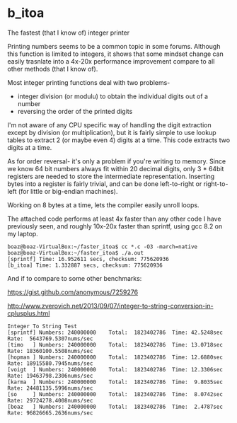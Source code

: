 # b_itoa
The fastest (that I know of) integer printer

Printing numbers seems to be a common topic in some forums.
Although this function is limited to integers, it shows that 
some mindset change can easily trasnlate into a 4x-20x performance
improvement compare to all other methods (that I know of).


Most integer printing functions deal with two problems-
- integer division (or modulu) to obtain the individual digits out of a number
- reversing the order of the printed digits

I'm not aware of any CPU specific way of handling the digit extraction
except by division (or multiplication), 
but it is fairly simple to use lookup tables to extract 2 (or maybe even 4) digits at a time.
This code extracts two digits at a time.

As for order reversal- it's only a problem if you're writing to memory.
Since we know 64 bit numbers always fit within 20 decimal digits, 
only 3 * 64bit registers are needed to store the intermediate representation.
Inserting bytes into a register is fairly trivial, and can be done
left-to-right or right-to-left (for little or big-endian machines).

Working on 8 bytes at a time, lets the compiler easily unroll loops.

The attached code performs at least 4x faster than any other code I have previously seen,
and roughly 10x-20x faster than sprintf, using gcc 8.2 on my laptop.

```
boaz@boaz-VirtualBox:~/faster_itoa$ cc *.c -O3 -march=native
boaz@boaz-VirtualBox:~/faster_itoa$ ./a.out 
[sprintf] Time: 16.952611 secs, checksum: 775620936
[b_itoa] Time: 1.332887 secs, checksum: 775620936
```

And if to compare to some other benchmarks:

https://gist.github.com/anonymous/7259276

http://www.zverovich.net/2013/09/07/integer-to-string-conversion-in-cplusplus.html


```
Integer To String Test
[sprintf] Numbers: 240000000	Total:  1823402786	Time: 42.5248sec	Rate:  5643769.5307nums/sec
[timo   ] Numbers: 240000000	Total:  1823402786	Time: 13.0718sec	Rate: 18360100.5508nums/sec
[hopman ] Numbers: 240000000	Total:  1823402786	Time: 12.6880sec	Rate: 18915580.7945nums/sec
[voigt  ] Numbers: 240000000	Total:  1823402786	Time: 12.3306sec	Rate: 19463798.2306nums/sec
[karma  ] Numbers: 240000000	Total:  1823402786	Time:  9.8035sec	Rate: 24481135.5996nums/sec
[so     ] Numbers: 240000000	Total:  1823402786	Time:  8.0742sec	Rate: 29724278.4008nums/sec
[boaz   ] Numbers: 240000000	Total:  1823402786	Time:  2.4787sec	Rate: 96826665.2636nums/sec
```